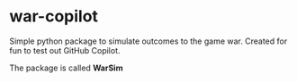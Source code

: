 # war-copilot
Simple python package to simulate outcomes to the game war. 
Created for fun to test out GitHub Copilot.

The package is called **WarSim**